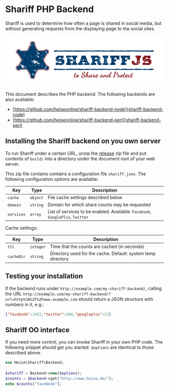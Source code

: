 Shariff PHP Backend
===================

Shariff is used to determine how often a page is shared in social media, but without generating requests from the displaying page to the social sites.

![Shariff](shariff-logo.png)

This document describes the PHP backend. The following backends are also available:

* [https://github.com/heiseonline/shariff-backend-node](shariff-backend-node)
* [https://github.com/heiseonline/shariff-backend-perl](shariff-backend-perl)

Installing the Shariff backend on you own server
------------------------------------------------

To run Shariff under a certain URL, unzip the [release](https://github.com/heiseonline/shariff-backend-php/releases) zip file and put contents of `build/` into a directory under the document root of your web server.

This zip file contains contains a configuration file `shariff.json`. The following configuration options are available:

| Key         | Type | Description |
|-------------|------|-------------|
| `cache`    | `object`  | File cache settings described below |
| `domain`   | `string` | Domain for which share counts may be requested |
| `services` | `array` | List of services to be enabled. Available: `Facebook`, `GooglePlus`, `Twitter` |

Cache settings:

| Key         | Type | Description |
|-------------|------|-------------|
| `ttl` | `integer` | Time that the counts are cached (in seconds) |
| `cacheDir` | `string` | Directory used for the cache. Default: system temp directory |

Testing your installation
-------------------------

If the backend runs under `http://example.com/my-shariff-backend/`, calling the URL `http://example.com/my-shariff-backend/?url=http%3A%2F%2Fwww.example.com` should return a JSON structure with numbers in it, e.g.:

```json
{"facebook":1452,"twitter":404,"googleplus":23}
```


Shariff OO interface
--------------------

If you need more control, you can invoke Shariff in your own PHP code. The following snippet should get you started. `$options` are identical to those described above.

```php
use Heise\Shariff\Backend;

$shariff = Backend->new($options);
$counts = $backend->get("http://www.heise.de/");
echo $counts["facebook"];
```
